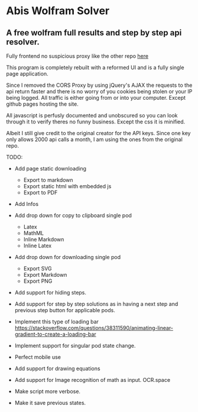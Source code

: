 # Abis Wolfram Solver

## A free wolfram full results and step by step api resolver.

Fully frontend no suspicious proxy like the other repo [here](https://github.com/WolfreeAlpha)

This program is completely rebuilt with a reformed UI and is a fully single page application.

Since I removed the CORS Proxy by using jQuery's AJAX the requests to the api return faster and there is no worry of you cookies being stolen or your IP being logged. All traffic is either going from or into your computer. Except github pages hosting the site.

All javascript is perfusly documented and unobscured so you can look through it to verify theres no funny business. Except the css it is minified.

Albeit I still give credit to the original creator for the API keys. Since one key only allows 2000 api calls a month, I am using the ones from the original repo.

TODO:
- Add page static downloading
  - Export to markdown
  - Export static html with embedded js
  - Export to PDF
- Add Infos
- Add drop down for copy to clipboard single pod
  - Latex
  - MathML
  - Inline Markdown
  - Inline Latex 

- Add drop down for downloading single pod
  - Export SVG
  - Export Markdown
  - Export PNG

- Add support for hiding steps.

- Add support for step by step solutions as in having a next step and previous step button for applicable pods.
- Implement this type of loading bar https://stackoverflow.com/questions/38311590/animating-linear-gradient-to-create-a-loading-bar
- Implement support for singular pod state change.
- Perfect mobile use
- Add support for drawing equations
- Add support for Image recognition of math as input. OCR.space
- Make script more verbose.
- Make it save previous states.